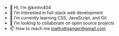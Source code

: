 - 👋 Hi, I’m @kmhn404
- 👀 I’m interested in full-stack web development
- 🌱 I’m currently learning CSS, JavaScript, and Git
- 💞️ I’m looking to collaborate on open source projects
- 📫 How to reach me mattrottganger@gmail.com

<!---
kmhn404/kmhn404 is a ✨ special ✨ repository because its `README.md` (this file) appears on your GitHub profile.
You can click the Preview link to take a look at your changes.
--->
